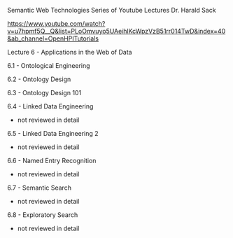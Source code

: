 Semantic Web Technologies
Series of Youtube Lectures
Dr. Harald Sack

https://www.youtube.com/watch?v=u7hpmf5Q__Q&list=PLoOmvuyo5UAeihlKcWpzVzB51rr014TwD&index=40&ab_channel=OpenHPITutorials


Lecture 6 - Applications in the Web of Data

6.1 - Ontological Engineering

6.2 - Ontology Design

6.3 - Ontology Design 101

6.4 - Linked Data Engineering
 - not reviewed in detail

6.5 - Linked Data Engineering 2
 - not reviewed in detail

6.6 - Named Entry Recognition
 - not reviewed in detail

6.7 - Semantic Search
 - not reviewed in detail

6.8 - Exploratory Search
 - not reviewed in detail